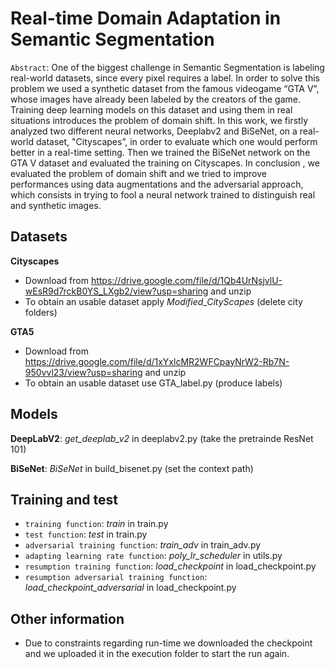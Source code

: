 # Real-time Domain Adaptation in Semantic Segmentation

`Abstract`: One of the biggest challenge in Semantic Segmentation is labeling real-world datasets, since every pixel requires a label. In order to solve this problem we used a synthetic dataset from the famous videogame “GTA V”, whose images have already been labeled by the creators of the game. Training deep learning models on this dataset and using them in real situations introduces the problem of domain shift. In this work, we firstly analyzed two different neural networks, 
Deeplabv2 and BiSeNet, on a real-world dataset, "Cityscapes”, in order to evaluate which one would perform better in a real-time setting. Then we trained the BiSeNet network on the GTA V dataset and evaluated the training on Cityscapes.
In conclusion , we evaluated the problem of domain shift and we tried to improve performances using data augmentations and the adversarial approach, which consists in trying to fool a neural network trained to distinguish real and synthetic images.

## Datasets

**Cityscapes**
- Download from https://drive.google.com/file/d/1Qb4UrNsjvlU-wEsR9d7rckB0YS_LXgb2/view?usp=sharing and unzip
- To obtain an usable dataset apply *Modified_CityScapes* (delete city folders)

**GTA5**
- Download from https://drive.google.com/file/d/1xYxlcMR2WFCpayNrW2-Rb7N-950vvl23/view?usp=sharing and unzip
- To obtain an usable dataset use GTA_label.py (produce labels)

## Models

**DeepLabV2**: *get_deeplab_v2* in deeplabv2.py (take the pretrainde ResNet 101)

**BiSeNet**: *BiSeNet* in build_bisenet.py (set the context path)

## Training and test

- `training function`: *train* in train.py
- `test function`: *test* in train.py
- `adversarial training function`: *train_adv* in train_adv.py
- `adapting learning rate function`: *poly_lr_scheduler* in utils.py
- `resumption training function`: *load_checkpoint* in load_checkpoint.py
- `resumption adversarial training function`: *load_checkpoint_adversarial* in load_checkpoint.py

## Other information

- Due to constraints regarding run-time we downloaded the checkpoint and we uploaded it in the execution folder to start the run again.
